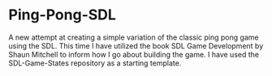 # Ping-Pong-SDL
A new attempt at creating a simple variation of the classic ping pong game using the SDL. This time I have utilized the book SDL Game Development by Shaun Mitchell to inform how I go about building the game. I have used the SDL-Game-States repository as a starting template.
